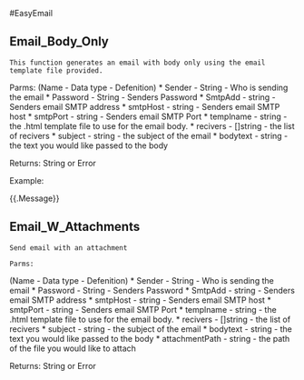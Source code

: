 #EasyEmail

## Email_Body_Only
    This function generates an email with body only using the email template file provided.

Parms:
(Name - Data type - Defenition)
    * Sender - String - Who is sending the email
    * Password - String - Senders Password
    * SmtpAdd - string - Senders email SMTP address
    * smtpHost - string - Senders email SMTP host
    * smtpPort - string - Senders email SMTP Port
    * templname - string - the .html template file to use for the email body.
    * recivers - []string - the list of recivers
    * subject - string - the subject of the email
    * bodytext - string - the text you would like passed to the body

Returns:
    String or Error
    
Example: 
  <!-- template.html -->
<!DOCTYPE html>
<html>

<body>
    {{.Message}}
</body>

</html>

## Email_W_Attachments
    Send email with an attachment

    Parms:
(Name - Data type - Defenition)
    * Sender - String - Who is sending the email
    * Password - String - Senders Password
    * SmtpAdd - string - Senders email SMTP address
    * smtpHost - string - Senders email SMTP host
    * smtpPort - string - Senders email SMTP Port
    * templname - string - the .html template file to use for the email body.
    * recivers - []string - the list of recivers
    * subject - string - the subject of the email
    * bodytext - string - the text you would like passed to the body
    * attachmentPath - string - the path of the file you would like to attach

Returns:
    String or Error